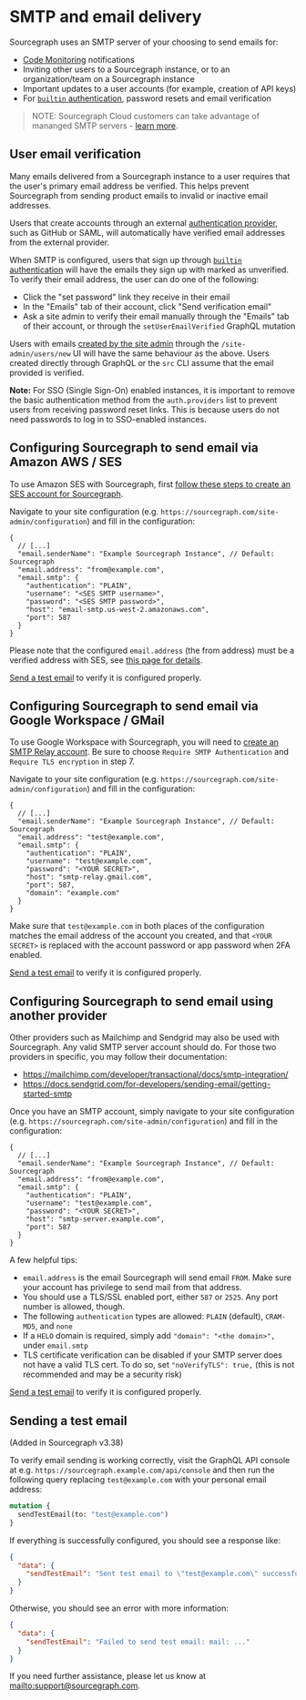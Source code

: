 # SMTP and email delivery

Sourcegraph uses an SMTP server of your choosing to send emails for:

- [Code Monitoring](../../code_monitoring/index.md) notifications
- Inviting other users to a Sourcegraph instance, or to an organization/team on a Sourcegraph instance
- Important updates to a user accounts (for example, creation of API keys)
- For [`builtin` authentication](../auth/index.md#builtin-password-authentication), password resets and email verification

> NOTE: Sourcegraph Cloud customers can take advantage of mananged SMTP servers - [learn more](../../cloud/index.md#managed-smtp).

## User email verification

Many emails delivered from a Sourcegraph instance to a user requires that the user's primary email address be verified.
This helps prevent Sourcegraph from sending product emails to invalid or inactive email addresses.

Users that create accounts through an external [authentication provider](../auth/index.md), such as GitHub or SAML, will automatically have verified email addresses from the external provider.

When SMTP is configured, users that sign up through [`builtin` authentication](../auth/index.md#builtin-password-authentication) will have the emails they sign up with marked as unverified.
To verify their email address, the user can do one of the following:

- Click the "set password" link they receive in their email
- In the "Emails" tab of their account, click "Send verification email"
- Ask a site admin to verify their email manually through the "Emails" tab of their account, or through the `setUserEmailVerified` GraphQL mutation

Users with emails [created by the site admin](../auth/index.md#creating-builtin-authentication-users) through the `/site-admin/users/new` UI will have the same behaviour as the above. Users created directly through GraphQL or the `src` CLI assume that the email provided is verified.

**Note:** For SSO (Single Sign-On) enabled instances, it is important to remove the basic authentication method from the `auth.providers` list to prevent users from receiving password reset links. This is because users do not need passwords to log in to SSO-enabled instances.

## Configuring Sourcegraph to send email via Amazon AWS / SES

To use Amazon SES with Sourcegraph, first [follow these steps to create an SES account for Sourcegraph](https://docs.aws.amazon.com/ses/latest/dg/send-email-smtp-software-package.html).

Navigate to your site configuration (e.g. `https://sourcegraph.com/site-admin/configuration`) and fill in the configuration:

```jsonc
{
  // [...]
  "email.senderName": "Example Sourcegraph Instance", // Default: Sourcegraph
  "email.address": "from@example.com",
  "email.smtp": {
    "authentication": "PLAIN",
    "username": "<SES SMTP username>",
    "password": "<SES SMTP password>",
    "host": "email-smtp.us-west-2.amazonaws.com",
    "port": 587
  }
}
```

Please note that the configured `email.address` (the from address) must be a verified address with SES, see [this page for details](https://docs.aws.amazon.com/ses/latest/dg/verify-addresses-and-domains.html).

[Send a test email](#sending-a-test-email) to verify it is configured properly.

## Configuring Sourcegraph to send email via Google Workspace / GMail

To use Google Workspace with Sourcegraph, you will need to [create an SMTP Relay account](https://support.google.com/a/answer/2956491). Be sure to choose `Require SMTP Authentication` and `Require TLS encryption` in step 7.

Navigate to your site configuration (e.g. `https://sourcegraph.com/site-admin/configuration`) and fill in the configuration:

```jsonc
{
  // [...]
  "email.senderName": "Example Sourcegraph Instance", // Default: Sourcegraph
  "email.address": "test@example.com",
  "email.smtp": {
    "authentication": "PLAIN",
    "username": "test@example.com",
    "password": "<YOUR SECRET>",
    "host": "smtp-relay.gmail.com",
    "port": 587,
    "domain": "example.com"
  }
}
```

Make sure that `test@example.com` in both places of the configuration matches the email address of the account you created, and that `<YOUR SECRET>` is replaced with the account password or app password when 2FA enabled.

[Send a test email](#sending-a-test-email) to verify it is configured properly.

## Configuring Sourcegraph to send email using another provider

Other providers such as Mailchimp and Sendgrid may also be used with Sourcegraph. Any valid SMTP server account should do. For those two providers in specific, you may follow their documentation:

* https://mailchimp.com/developer/transactional/docs/smtp-integration/
* https://docs.sendgrid.com/for-developers/sending-email/getting-started-smtp

Once you have an SMTP account, simply navigate to your site configuration (e.g. `https://sourcegraph.com/site-admin/configuration`) and fill in the configuration:

```jsonc
{
  // [...]
  "email.senderName": "Example Sourcegraph Instance", // Default: Sourcegraph
  "email.address": "from@example.com",
  "email.smtp": {
    "authentication": "PLAIN",
    "username": "test@example.com",
    "password": "<YOUR SECRET>",
    "host": "smtp-server.example.com",
    "port": 587
  }
}
```

A few helpful tips:

* `email.address` is the email Sourcegraph will send email `FROM`. Make sure your account has privilege to send mail from that address.
* You should use a TLS/SSL enabled port, either `587` or `2525`. Any port number is allowed, though.
* The following `authentication` types are allowed: `PLAIN` (default), `CRAM-MD5`, and `none`
* If a `HELO` domain is required, simply add `"domain": "<the domain>",` under `email.smtp`
* TLS certificate verification can be disabled if your SMTP server does not have a valid TLS cert. To do so, set `"noVerifyTLS": true,` (this is not recommended and may be a security risk)

[Send a test email](#sending-a-test-email) to verify it is configured properly.

## Sending a test email

(Added in Sourcegraph v3.38)

To verify email sending is working correctly, visit the GraphQL API console at e.g. `https://sourcegraph.example.com/api/console` and then run the following query replacing `test@example.com` with your personal email address:

```graphql
mutation {
  sendTestEmail(to: "test@example.com")
}
```

If everything is successfully configured, you should see a response like:

```json
{
  "data": {
    "sendTestEmail": "Sent test email to \"test@example.com\" successfully! Please check it was received."
  }
}
```

Otherwise, you should see an error with more information:

```json
{
  "data": {
    "sendTestEmail": "Failed to send test email: mail: ..."
  }
}
```

If you need further assistance, please let us know at <mailto:support@sourcegraph.com>.
